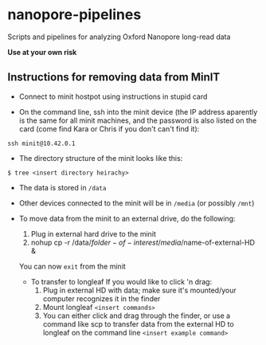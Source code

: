 # nanopore-pipelines
Scripts and pipelines for analyzing Oxford Nanopore long-read data

**Use at your own risk**

## Instructions for removing data from MinIT

- Connect to minit hostpot using instructions in stupid card

- On the command line, ssh into the minit device (the IP address aparently is the same for all minit machines, and the password is also listed on the card (come find Kara or Chris if you don't can't find it):

`ssh minit@10.42.0.1`

- The directory structure of the minit looks like this:

`$ tree
<insert directory heirachy>`

- The data is stored in `/data`
- Other devices connected to the minit will be in `/media` (or possibly `/mnt`)

- To move data from the minit to an external drive, do the following:
  1) Plug in external hard drive to the minit
  2) nohup cp -r /data/$folder-of-interest /media/$name-of-external-HD &
  
  You can now `exit` from the minit 
  
  - To transfer to longleaf
    If you would like to click 'n drag:
      1) Plug in external HD with data; make sure it's mounted/your computer recognizes it in the finder
      2) Mount longleaf `<insert commands>`
      3) You can either click and drag through the finder, or use a command like scp to transfer data from the external HD to longleaf on the command line `<insert example command>`
